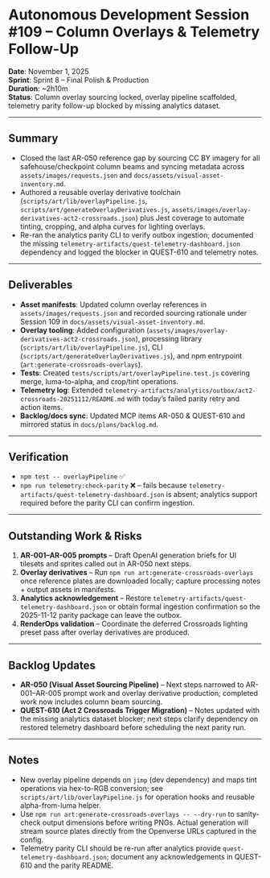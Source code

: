 # Autonomous Development Session #109 – Column Overlays & Telemetry Follow-Up

**Date**: November 1, 2025  \
**Sprint**: Sprint 8 – Final Polish & Production  \
**Duration**: ~2h10m  \
**Status**: Column overlay sourcing locked, overlay pipeline scaffolded, telemetry parity follow-up blocked by missing analytics dataset.

---

## Summary
- Closed the last AR-050 reference gap by sourcing CC BY imagery for all safehouse/checkpoint column beams and syncing metadata across `assets/images/requests.json` and `docs/assets/visual-asset-inventory.md`.
- Authored a reusable overlay derivative toolchain (`scripts/art/lib/overlayPipeline.js`, `scripts/art/generateOverlayDerivatives.js`, `assets/images/overlay-derivatives-act2-crossroads.json`) plus Jest coverage to automate tinting, cropping, and alpha curves for lighting overlays.
- Re-ran the analytics parity CLI to verify outbox ingestion; documented the missing `telemetry-artifacts/quest-telemetry-dashboard.json` dependency and logged the blocker in QUEST-610 and telemetry notes.

---

## Deliverables
- **Asset manifests**: Updated column overlay references in `assets/images/requests.json` and recorded sourcing rationale under Session 109 in `docs/assets/visual-asset-inventory.md`.
- **Overlay tooling**: Added configuration (`assets/images/overlay-derivatives-act2-crossroads.json`), processing library (`scripts/art/lib/overlayPipeline.js`), CLI (`scripts/art/generateOverlayDerivatives.js`), and npm entrypoint (`art:generate-crossroads-overlays`).
- **Tests**: Created `tests/scripts/art/overlayPipeline.test.js` covering merge, luma-to-alpha, and crop/tint operations.
- **Telemetry log**: Extended `telemetry-artifacts/analytics/outbox/act2-crossroads-20251112/README.md` with today’s failed parity retry and action items.
- **Backlog/docs sync**: Updated MCP items AR-050 & QUEST-610 and mirrored status in `docs/plans/backlog.md`.

---

## Verification
- `npm test -- overlayPipeline` ✅
- `npm run telemetry:check-parity` ❌ – fails because `telemetry-artifacts/quest-telemetry-dashboard.json` is absent; analytics support required before the parity CLI can confirm ingestion.

---

## Outstanding Work & Risks
1. **AR-001–AR-005 prompts** – Draft OpenAI generation briefs for UI tilesets and sprites called out in AR-050 next steps.
2. **Overlay derivatives** – Run `npm run art:generate-crossroads-overlays` once reference plates are downloaded locally; capture processing notes + output assets in manifests.
3. **Analytics acknowledgement** – Restore `telemetry-artifacts/quest-telemetry-dashboard.json` or obtain formal ingestion confirmation so the 2025-11-12 parity package can leave the outbox.
4. **RenderOps validation** – Coordinate the deferred Crossroads lighting preset pass after overlay derivatives are produced.

---

## Backlog Updates
- **AR-050 (Visual Asset Sourcing Pipeline)** – Next steps narrowed to AR-001–AR-005 prompt work and overlay derivative production; completed work now includes column beam sourcing.
- **QUEST-610 (Act 2 Crossroads Trigger Migration)** – Notes updated with the missing analytics dataset blocker; next steps clarify dependency on restored telemetry dashboard before scheduling the next parity run.

---

## Notes
- New overlay pipeline depends on `jimp` (dev dependency) and maps tint operations via hex-to-RGB conversion; see `scripts/art/lib/overlayPipeline.js` for operation hooks and reusable alpha-from-luma helper.
- Use `npm run art:generate-crossroads-overlays -- --dry-run` to sanity-check output dimensions before writing PNGs. Actual generation will stream source plates directly from the Openverse URLs captured in the config.
- Telemetry parity CLI should be re-run after analytics provide `quest-telemetry-dashboard.json`; document any acknowledgements in QUEST-610 and the parity README.
